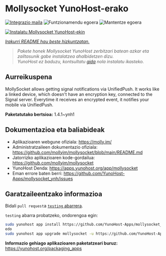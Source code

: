 <!--
Ohart ongi: README hau automatikoki sortu da <https://github.com/YunoHost/apps/tree/master/tools/readme_generator>ri esker
EZ editatu eskuz.
-->

# Mollysocket YunoHost-erako

[![Integrazio maila](https://dash.yunohost.org/integration/mollysocket.svg)](https://ci-apps.yunohost.org/ci/apps/mollysocket/) ![Funtzionamendu egoera](https://ci-apps.yunohost.org/ci/badges/mollysocket.status.svg) ![Mantentze egoera](https://ci-apps.yunohost.org/ci/badges/mollysocket.maintain.svg)

[![Instalatu Mollysocket YunoHost-ekin](https://install-app.yunohost.org/install-with-yunohost.svg)](https://install-app.yunohost.org/?app=mollysocket)

*[Irakurri README hau beste hizkuntzatan.](./ALL_README.md)*

> *Pakete honek Mollysocket YunoHost zerbitzari batean azkar eta zailtasunik gabe instalatzea ahalbidetzen dizu.*  
> *YunoHost ez baduzu, kontsultatu [gida](https://yunohost.org/install) nola instalatu ikasteko.*

## Aurreikuspena

MollySocket allows getting signal notifications via UnifiedPush. It works like a linked device, which doesn't have an encryption key, connected to the Signal server. Everytime it receives an encrypted event, it notifies your mobile via UnifiedPush.


**Paketatutako bertsioa:** 1.4.1~ynh1
## Dokumentazioa eta baliabideak

- Aplikazioaren webgune ofiziala: <https://molly.im/>
- Administratzaileen dokumentazio ofiziala: <https://github.com/mollyim/mollysocket/blob/main/README.md>
- Jatorrizko aplikazioaren kode-gordailua: <https://github.com/mollyim/mollysocket>
- YunoHost Denda: <https://apps.yunohost.org/app/mollysocket>
- Eman errore baten berri: <https://github.com/YunoHost-Apps/mollysocket_ynh/issues>

## Garatzaileentzako informazioa

Bidali `pull request`a [`testing` abarrera](https://github.com/YunoHost-Apps/mollysocket_ynh/tree/testing).

`testing` abarra probatzeko, ondorengoa egin:

```bash
sudo yunohost app install https://github.com/YunoHost-Apps/mollysocket_ynh/tree/testing --debug
edo
sudo yunohost app upgrade mollysocket -u https://github.com/YunoHost-Apps/mollysocket_ynh/tree/testing --debug
```

**Informazio gehiago aplikazioaren paketatzeari buruz:** <https://yunohost.org/packaging_apps>
